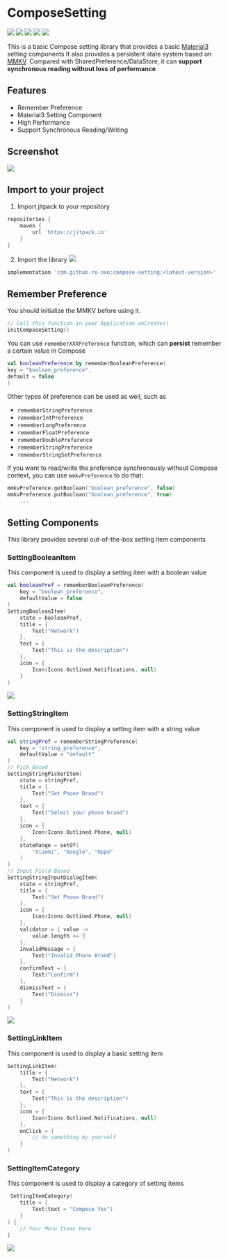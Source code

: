 # ComposeSetting
![](https://jitpack.io/v/re-ovo/compose-setting.svg?style=flat-square)
![](https://img.shields.io/github/issues/re-ovo/compose-setting?style=flat-square)
![](https://img.shields.io/github/forks/re-ovo/compose-setting?style=flat-square)
![](https://img.shields.io/github/stars/re-ovo/compose-setting?style=flat-square)
![](https://img.shields.io/github/pulls/re-ovo/compose-setting?style=flat-square)

This is a basic Compose setting library that provides a basic [Material3](https://m3.material.io) setting components
It also provides a persistent state system based on [MMKV](https://github.com/Tencent/MMKV). 
Compared with SharedPreference/DataStore, it can **support synchronous reading without loss of performance**

## Features
* Remember Preference
* Material3 Setting Component
* High Performance
* Support Synchronous Reading/Writing

## Screenshot
![](art/screenshot.png)

## Import to your project
1. Import jitpack to your repository
```groovy
repositories {
    maven {
        url 'https://jitpack.io'
    }
}
```
2. Import the library ![](https://jitpack.io/v/re-ovo/compose-setting.svg?style=flat-square)
```groovy
implementation 'com.github.re-ovo:compose-setting:<latest-version>'
```

## Remember Preference
You should initialize the MMKV before using it.
```kotlin
// Call this function in your Application.onCreate()
initComposeSetting()
```

You can use `rememberXXXPreference` function, which can **persist** remember a certain value in Compose

```kotlin
val booleanPreference by rememberBooleanPreference(
key = "boolean_preference",
default = false
)
```

Other types of preference can be used as well, such as
* `rememberStringPreference`
* `rememberIntPreference`
* `rememberLongPreference`
* `rememberFloatPreference`
* `rememberDoublePreference`
* `rememberStringPreference`
* `rememberStringSetPreference`

If you want to read/write the preference synchronously without Compose context, you can use `mmkvPreference` 
to do that:
```kotlin
mmkvPreference.getBoolean("boolean_preference", false)
mmkvPreference.putBoolean("boolean_preference", true)
    ...
```

## Setting Components
This library provides several out-of-the-box setting item components

### SettingBooleanItem
This component is used to display a setting item with a boolean value

```kotlin
val booleanPref = rememberBooleanPreference(
    key = "boolean_preference",
    defaultValue = false
)
SettingBooleanItem(
    state = booleanPref,
    title = {
        Text("Network")
    },
    text = {
        Text("This is the description")
    },
    icon = {
        Icon(Icons.Outlined.Notifications, null)
    }
)
```
![](art/boolean_component.png)

### SettingStringItem
This component is used to display a setting item with a string value

```kotlin
val stringPref = rememberStringPreference(
    key = "string_preference",
    defaultValue = "default"
)
// Pick Based
SettingStringPickerItem(
    state = stringPref,
    title = {
        Text("Set Phone Brand")
    },
    text = {
        Text("Select your phone brand")
    },
    icon = {
        Icon(Icons.Outlined.Phone, null)
    },
    stateRange = setOf(
        "Xiaomi", "Google", "Oppo"
    )
)
// Input Field Based
SettingStringInputDialogItem(
    state = stringPref,
    title = {
        Text("Set Phone Brand")
    },
    icon = {
        Icon(Icons.Outlined.Phone, null)
    },
    validator = { value ->
        value.length >= 3
    },
    invalidMessage = {
        Text("Invalid Phone Brand")
    },
    confirmText = {
        Text("Confirm")
    },
    dismissText = {
        Text("Dismiss")
    }
)
```
![](art/string_component.png)

### SettingLinkItem
This component is used to display a basic setting item

```kotlin
SettingLinkItem(
    title = {
        Text("Network")
    },
    text = {
        Text("This is the description")
    },
    icon = {
        Icon(Icons.Outlined.Notifications, null)
    },
    onClick = {
        // do something by yourself
    }
)
```

### SettingItemCategory
This component is used to display a category of setting items

```kotlin
 SettingItemCategory(
    title = {
        Text(text = "Compose Yes")
    }
) {
    // Your Menu Items Here
}
```
![](art/category.png)